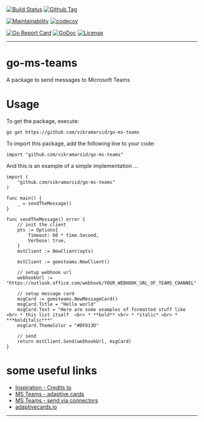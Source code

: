 [![Build Status][travis-image]][travis-url]
[![Github Tag][githubtag-image]][githubtag-url]

[![Maintainability][codeclimate-image]][codeclimate-url]
[![codecov][codecov-image]][codecov-url]

[![Go Report Card][goreport-image]][goreport-url]
[![GoDoc][godoc-image]][godoc-url]
[![License][license-image]][license-url]

***

# go-ms-teams

A package to send messages to Microsoft Teams

# Usage

To get the package, execute:

```
go get https://github.com/vikramarsid/go-ms-teams
```

To import this package, add the following line to your code:

```
import "github.com/vikramarsid/go-ms-teams"
```

And this is an example of a simple implementation ...

```
import (
	"github.com/vikramarsid/go-ms-teams"
)

func main() {
	_ = sendTheMessage()
}

func sendTheMessage() error {
	// init the client
	pts := Options{
		Timeout: 60 * time.Second,
		Verbose: true,
	}
	mstClient := NewClient(opts)
	
	mstClient := gomsteams.NewClient()

	// setup webhook url
	webhookUrl := "https://outlook.office.com/webhook/YOUR_WEBHOOK_URL_OF_TEAMS_CHANNEL"

	// setup message card
	msgCard := gomsteams.NewMessageCard()
	msgCard.Title = "Hello world"
	msgCard.Text = "Here are some examples of formatted stuff like <br> * this list itself  <br> * **bold** <br> * *italic* <br> * ***bolditalic***"
	msgCard.ThemeColor = "#DF813D"

	// send
	return mstClient.Send(webhookUrl, msgCard)
}
```

# <a id="links"></a>some useful links

* [Inspiration - Credits to](https://github.com/dasrick/go-teams-notify)
* [MS Teams - adaptive cards](https://docs.microsoft.com/de-de/outlook/actionable-messages/adaptive-card)
* [MS Teams - send via connectors](https://docs.microsoft.com/de-de/outlook/actionable-messages/send-via-connectors)
* [adaptivecards.io](https://adaptivecards.io/designer)

***

[travis-image]: https://travis-ci.org/vikramarsid/go-ms-teams.svg?branch=main
[travis-url]: https://travis-ci.org/vikramarsid/go-ms-teams

[githubtag-image]: https://img.shields.io/github/tag/vikramarsid/go-ms-teams.svg?style=flat
[githubtag-url]: https://github.com/vikramarsid/go-ms-teams

[codeclimate-image]: https://api.codeclimate.com/v1/badges/fe69cc992370b3f97d94/maintainability
[codeclimate-url]: https://codeclimate.com/github/vikramarsid/go-ms-teams/maintainability

[codecov-image]: https://codecov.io/gh/vikramarsid/go-ms-teams/branch/main/graph/badge.svg?token=dSLAzNgptq
[codecov-url]: https://codecov.io/gh/vikramarsid/go-ms-teams

[goreport-image]: https://goreportcard.com/badge/github.com/vikramarsid/go-ms-teams
[goreport-url]: https://goreportcard.com/report/github.com/vikramarsid/go-ms-teams

[godoc-image]: https://godoc.org/github.com/vikramarsid/go-ms-teams?status.svg
[godoc-url]: https://godoc.org/github.com/vikramarsid/go-ms-teams

[license-image]: https://img.shields.io/github/license/vikramarsid/go-ms-teams.svg?style=flat
[license-url]: https://github.com/vikramarsid/go-ms-teams/blob/master/LICENSE
